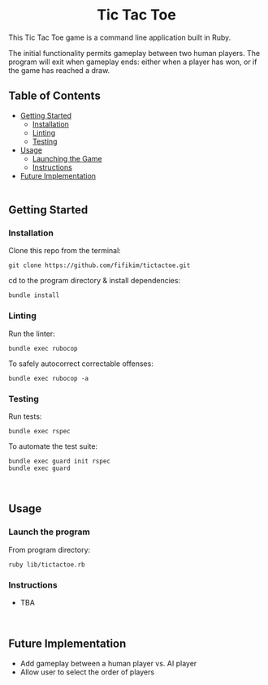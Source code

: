 <h1 align="center">Tic Tac Toe</h1>

<div>
<p> This Tic Tac Toe game is a command line application built in Ruby. 
</p>
<p>
The initial functionality permits gameplay between two human players. The program will exit when gameplay ends: either when a player has won, or if the game has reached a draw.
<p>

</div>

## Table of Contents

- [Getting Started](#getting_started)
    - [Installation](#installation)
    - [Linting](#linting)
    - [Testing](#testing)
- [Usage](#usage)
    - [Launching the Game](#launching)
    - [Instructions](#instructions)
- [Future Implementation](#future)
<br><br>

## Getting Started <a name = "getting_started"></a>

### Installation <a name = "installation"></a>

Clone this repo from the terminal:
```
git clone https://github.com/fifikim/tictactoe.git
```

cd to the program directory & install dependencies:
```
bundle install
```

### Linting <a name = "linting"></a>

Run the linter:
```
bundle exec rubocop
```

To safely autocorrect correctable offenses:
```
bundle exec rubocop -a
```

### Testing <a name = "testing"></a>

Run tests:
```
bundle exec rspec
```

To automate the test suite:
```
bundle exec guard init rspec
bundle exec guard
``` 
<br>

## Usage <a name="usage"></a>

### Launch the program <a name = "launching"></a>
From program directory:
```
ruby lib/tictactoe.rb
```

### Instructions
- TBA

<br>

## Future Implementation <a name = "future"></a>
- Add gameplay between a human player vs. AI player
- Allow user to select the order of players
<br><br>
